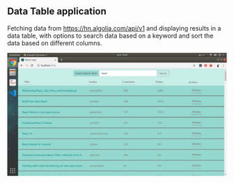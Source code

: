 ## Data Table application

Fetching data from https://hn.algolia.com/api/v1 and displaying results in a data table, with options to search data based on a keyword and sort the data based on different columns.

![Data Table](screen.png)
